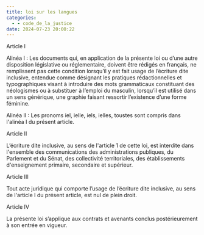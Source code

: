 ```yaml
---
title: loi sur les langues
categories:
  - - code_de_la_justice
date: 2024-07-23 20:00:22
---
```


Article I

Alinéa I : Les documents qui, en application de la présente loi ou d’une autre disposition législative ou réglementaire, doivent être rédigés en français, ne remplissent pas cette condition lorsqu’il y est fait usage de l’écriture dite inclusive, entendue comme désignant les pratiques rédactionnelles et typographiques visant à introduire des mots grammaticaux constituant des néologismes ou à substituer à l’emploi du masculin, lorsqu’il est utilisé dans un sens générique, une graphie faisant ressortir l’existence d’une forme féminine.

Alinéa II : Les pronoms iel, ielle, iels, ielles, toustes sont compris dans l'alinéa I du présent article.


Article II

L’écriture dite inclusive, au sens de l'article 1 de cette loi, est interdite dans l'ensemble des communications des administrations publiques, du Parlement et du Sénat, des collectivité territoriales, des établissements d'enseignement primaire, secondaire et supérieur.


Article III

Tout acte juridique qui comporte l’usage de l’écriture dite inclusive, au sens de l'article I du présent article, est nul de plein droit.


Article IV

La présente loi s’applique aux contrats et avenants conclus postérieurement à son entrée en vigueur.


